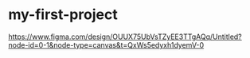 # my-first-project
https://www.figma.com/design/OUUX75UbVsTZyEE3TTgAQq/Untitled?node-id=0-1&node-type=canvas&t=QxWs5edyxh1dyemV-0
